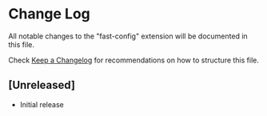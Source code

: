 # Change Log

All notable changes to the "fast-config" extension will be documented in this file.

Check [Keep a Changelog](http://keepachangelog.com/) for recommendations on how to structure this file.

## [Unreleased]

- Initial release